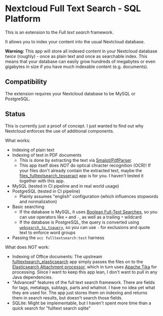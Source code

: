 # Nextcloud Full Text Search - SQL Platform

This is an extension to the *Full text search*  framework.

It allows you to index your content into the usual Nextcloud database.

**Warning:** This app will store all indexed content in your Nextcloud database *twice* (roughly) - once as plain text and once as searchable index. This means that your database can easily grow hundreds of megabytes or even gigabytes in size if you have much indexable content (e.g. documents).

## Compatibility

The extension requires your Nextcloud database to be MySQL or PostgreSQL.

## Status

This is currently just a proof of concept. I just wanted to find out why Nextcloud enforces the use of additional components.

What works:
* Indexing of plain text
* Indexing of text in PDF documents
    * This is done by extracting the text via [Smalot/PdfParser].
    * This app itself does *NOT* do optical chracter recognition (OCR)! If your files don't already contain the extracted text, maybe the [files_fulltextsearch_tesseract] app is for you. I haven't tested it together with this app.
* MySQL (tested in CI pipeline and in real world usage)
* PostgreSQL (tested in CI pipeline)
    * Plainly assumes "english" configuration (which influences stopwords and normalization)
* Basic searching
    * If the database is MySQL, it uses [Boolean Full-Text Searches], so you can use operators like `+` and `-`, as well as a trailing `*` wildcard
    * If the database is PostgreSQL, the query is converted using [`websearch_to_tsquery`], so you can use `-` for exclusions and quote text to enforce word groups
* Passing the `occ fulltextsearch:test` harness

[Smalot/PdfParser]: https://github.com/Smalot/PdfParser
[files_fulltextsearch_tesseract]: https://github.com/nextcloud/files_fulltextsearch_tesseract
[Boolean Full-Text Searches]: https://dev.mysql.com/doc/refman/8.4/en/fulltext-boolean.html
[`websearch_to_tsquery`]: https://www.postgresql.org/docs/current/textsearch-controls.html#TEXTSEARCH-PARSING-QUERIES

What does *NOT* work:
* Indexing of Office documents: The upstream [fulltextsearch_elasticsearch] app simply passes the files on to the [Elasticsearch Attachment processor], which in turn uses [Apache Tika] for processing. Since I want to keep this app lean, I don't want to pull in any Java dependencies.
* "Advanced" features of the full text search framework. There are fields for tags, metatags, subtags, parts and whatnot. I have no idea yet what they are used for. The app just stores them on indexing and returns them in search results, but doesn't search those fields.
* SQLite: Might be implementable, but I haven't spent more time than a quick search for "fulltext search sqlite"

[fulltextsearch_elasticsearch]: https://github.com/nextcloud/fulltextsearch_elasticsearch
[Elasticsearch Attachment processor]: https://www.elastic.co/docs/reference/enrich-processor/attachment
[Apache Tika]: https://tika.apache.org/